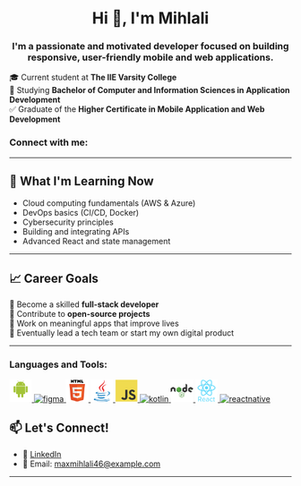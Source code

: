 <h1 align="center">Hi 👋, I'm Mihlali</h1>
<h3 align="center">I'm a passionate and motivated developer focused on building responsive, user-friendly mobile and web applications.</h3>

🎓 Current student at **The IIE Varsity College**  
🎯 Studying **Bachelor of Computer and Information Sciences in Application Development**  
✅ Graduate of the **Higher Certificate in Mobile Application and Web Development**

<h3 align="left">Connect with me:</h3>
<p align="left">
</p>

---

## 🚀 What I'm Learning Now

- Cloud computing fundamentals (AWS & Azure)  
- DevOps basics (CI/CD, Docker)  
- Cybersecurity principles  
- Building and integrating APIs  
- Advanced React and state management  

---

## 📈 Career Goals

🔹 Become a skilled **full-stack developer**  
🔹 Contribute to **open-source projects**  
🔹 Work on meaningful apps that improve lives  
🔹 Eventually lead a tech team or start my own digital product  

---

<h3 align="left">Languages and Tools:</h3>
<p align="left"> <a href="https://developer.android.com" target="_blank" rel="noreferrer"> <img src="https://raw.githubusercontent.com/devicons/devicon/master/icons/android/android-original-wordmark.svg" alt="android" width="40" height="40"/> </a> <a href="https://www.figma.com/" target="_blank" rel="noreferrer"> <img src="https://www.vectorlogo.zone/logos/figma/figma-icon.svg" alt="figma" width="40" height="40"/> </a> <a href="https://www.w3.org/html/" target="_blank" rel="noreferrer"> <img src="https://raw.githubusercontent.com/devicons/devicon/master/icons/html5/html5-original-wordmark.svg" alt="html5" width="40" height="40"/> </a> <a href="https://www.java.com" target="_blank" rel="noreferrer"> <img src="https://raw.githubusercontent.com/devicons/devicon/master/icons/java/java-original.svg" alt="java" width="40" height="40"/> </a> <a href="https://developer.mozilla.org/en-US/docs/Web/JavaScript" target="_blank" rel="noreferrer"> <img src="https://raw.githubusercontent.com/devicons/devicon/master/icons/javascript/javascript-original.svg" alt="javascript" width="40" height="40"/> </a> <a href="https://kotlinlang.org" target="_blank" rel="noreferrer"> <img src="https://www.vectorlogo.zone/logos/kotlinlang/kotlinlang-icon.svg" alt="kotlin" width="40" height="40"/> </a> <a href="https://nodejs.org" target="_blank" rel="noreferrer"> <img src="https://raw.githubusercontent.com/devicons/devicon/master/icons/nodejs/nodejs-original-wordmark.svg" alt="nodejs" width="40" height="40"/> </a> <a href="https://reactjs.org/" target="_blank" rel="noreferrer"> <img src="https://raw.githubusercontent.com/devicons/devicon/master/icons/react/react-original-wordmark.svg" alt="react" width="40" height="40"/> </a> <a href="https://reactnative.dev/" target="_blank" rel="noreferrer"> <img src="https://reactnative.dev/img/header_logo.svg" alt="reactnative" width="40" height="40"/> </a> </p>


## 📫 Let's Connect!

- 💼 [LinkedIn](https://www.linkedin.com/in/yourprofile)   
- 📧 Email: maxmihlali46@example.com  

---
